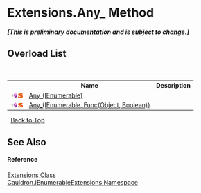 # Extensions.Any_ Method 
 _**\[This is preliminary documentation and is subject to change.\]**_


## Overload List
&nbsp;<table><tr><th></th><th>Name</th><th>Description</th></tr><tr><td>![Public method](media/pubmethod.gif "Public method")![Static member](media/static.gif "Static member")</td><td><a href="M_Cauldron_IEnumerableExtensions_Extensions_Any_">Any_(IEnumerable)</a></td><td /></tr><tr><td>![Public method](media/pubmethod.gif "Public method")![Static member](media/static.gif "Static member")</td><td><a href="M_Cauldron_IEnumerableExtensions_Extensions_Any__1">Any_(IEnumerable, Func(Object, Boolean))</a></td><td /></tr></table>&nbsp;
<a href="#extensions.any_-method">Back to Top</a>

## See Also


#### Reference
<a href="T_Cauldron_IEnumerableExtensions_Extensions">Extensions Class</a><br /><a href="N_Cauldron_IEnumerableExtensions">Cauldron.IEnumerableExtensions Namespace</a><br />